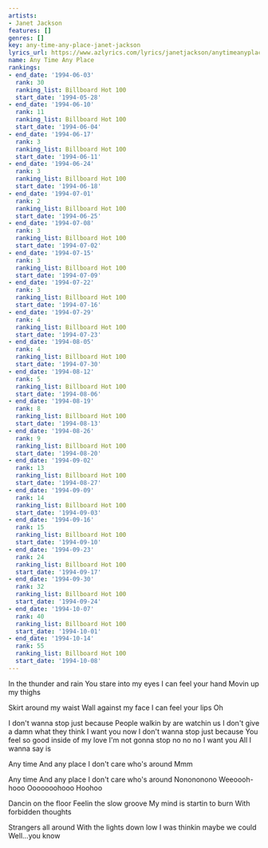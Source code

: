 ```yaml
---
artists:
- Janet Jackson
features: []
genres: []
key: any-time-any-place-janet-jackson
lyrics_url: https://www.azlyrics.com/lyrics/janetjackson/anytimeanyplace.html
name: Any Time Any Place
rankings:
- end_date: '1994-06-03'
  rank: 30
  ranking_list: Billboard Hot 100
  start_date: '1994-05-28'
- end_date: '1994-06-10'
  rank: 11
  ranking_list: Billboard Hot 100
  start_date: '1994-06-04'
- end_date: '1994-06-17'
  rank: 3
  ranking_list: Billboard Hot 100
  start_date: '1994-06-11'
- end_date: '1994-06-24'
  rank: 3
  ranking_list: Billboard Hot 100
  start_date: '1994-06-18'
- end_date: '1994-07-01'
  rank: 2
  ranking_list: Billboard Hot 100
  start_date: '1994-06-25'
- end_date: '1994-07-08'
  rank: 3
  ranking_list: Billboard Hot 100
  start_date: '1994-07-02'
- end_date: '1994-07-15'
  rank: 3
  ranking_list: Billboard Hot 100
  start_date: '1994-07-09'
- end_date: '1994-07-22'
  rank: 3
  ranking_list: Billboard Hot 100
  start_date: '1994-07-16'
- end_date: '1994-07-29'
  rank: 4
  ranking_list: Billboard Hot 100
  start_date: '1994-07-23'
- end_date: '1994-08-05'
  rank: 4
  ranking_list: Billboard Hot 100
  start_date: '1994-07-30'
- end_date: '1994-08-12'
  rank: 5
  ranking_list: Billboard Hot 100
  start_date: '1994-08-06'
- end_date: '1994-08-19'
  rank: 8
  ranking_list: Billboard Hot 100
  start_date: '1994-08-13'
- end_date: '1994-08-26'
  rank: 9
  ranking_list: Billboard Hot 100
  start_date: '1994-08-20'
- end_date: '1994-09-02'
  rank: 13
  ranking_list: Billboard Hot 100
  start_date: '1994-08-27'
- end_date: '1994-09-09'
  rank: 14
  ranking_list: Billboard Hot 100
  start_date: '1994-09-03'
- end_date: '1994-09-16'
  rank: 15
  ranking_list: Billboard Hot 100
  start_date: '1994-09-10'
- end_date: '1994-09-23'
  rank: 24
  ranking_list: Billboard Hot 100
  start_date: '1994-09-17'
- end_date: '1994-09-30'
  rank: 32
  ranking_list: Billboard Hot 100
  start_date: '1994-09-24'
- end_date: '1994-10-07'
  rank: 40
  ranking_list: Billboard Hot 100
  start_date: '1994-10-01'
- end_date: '1994-10-14'
  rank: 55
  ranking_list: Billboard Hot 100
  start_date: '1994-10-08'
---
```


In the thunder and rain
You stare into my eyes
I can feel your hand
Movin up my thighs

Skirt around my waist
Wall against my face
I can feel your lips
Oh


I don't wanna stop just because
People walkin by are watchin us
I don't give a damn what they think
I want you now
I don't wanna stop just because
You feel so good inside of my love
I'm not gonna stop no no no
I want you
All I wanna say is


Any time
And any place
I don't care who's around
Mmm

Any time
And any place
I don't care who's around
Nonononono
Weeoooh-hooo
Ooooooohooo
Hoohoo

Dancin on the floor
Feelin the slow groove
My mind is startin to burn
With forbidden thoughts

Strangers all around
With the lights down low
I was thinkin maybe we could
Well...you know







